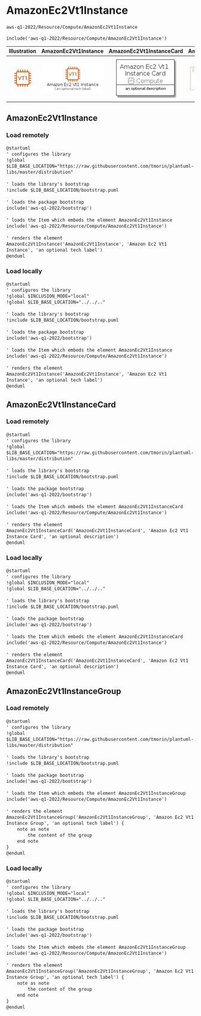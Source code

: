 # AmazonEc2Vt1Instance


```text
aws-q1-2022/Resource/Compute/AmazonEc2Vt1Instance
```

```text
include('aws-q1-2022/Resource/Compute/AmazonEc2Vt1Instance')
```



| Illustration | AmazonEc2Vt1Instance | AmazonEc2Vt1InstanceCard | AmazonEc2Vt1InstanceGroup |
| :---: | :---: | :---: | :---: |
| ![illustration for Illustration](../../../aws-q1-2022/Resource/Compute/AmazonEc2Vt1Instance.png) | ![illustration for AmazonEc2Vt1Instance](../../../aws-q1-2022/Resource/Compute/AmazonEc2Vt1Instance.Local.png) | ![illustration for AmazonEc2Vt1InstanceCard](../../../aws-q1-2022/Resource/Compute/AmazonEc2Vt1InstanceCard.Local.png) | ![illustration for AmazonEc2Vt1InstanceGroup](../../../aws-q1-2022/Resource/Compute/AmazonEc2Vt1InstanceGroup.Local.png) |




## AmazonEc2Vt1Instance

### Load remotely
```plantuml
@startuml
' configures the library
!global $LIB_BASE_LOCATION="https://raw.githubusercontent.com/tmorin/plantuml-libs/master/distribution"

' loads the library's bootstrap
!include $LIB_BASE_LOCATION/bootstrap.puml

' loads the package bootstrap
include('aws-q1-2022/bootstrap')

' loads the Item which embeds the element AmazonEc2Vt1Instance
include('aws-q1-2022/Resource/Compute/AmazonEc2Vt1Instance')

' renders the element
AmazonEc2Vt1Instance('AmazonEc2Vt1Instance', 'Amazon Ec2 Vt1 Instance', 'an optional tech label')
@enduml
```

### Load locally
```plantuml
@startuml
' configures the library
!global $INCLUSION_MODE="local"
!global $LIB_BASE_LOCATION="../../.."

' loads the library's bootstrap
!include $LIB_BASE_LOCATION/bootstrap.puml

' loads the package bootstrap
include('aws-q1-2022/bootstrap')

' loads the Item which embeds the element AmazonEc2Vt1Instance
include('aws-q1-2022/Resource/Compute/AmazonEc2Vt1Instance')

' renders the element
AmazonEc2Vt1Instance('AmazonEc2Vt1Instance', 'Amazon Ec2 Vt1 Instance', 'an optional tech label')
@enduml
```

## AmazonEc2Vt1InstanceCard

### Load remotely
```plantuml
@startuml
' configures the library
!global $LIB_BASE_LOCATION="https://raw.githubusercontent.com/tmorin/plantuml-libs/master/distribution"

' loads the library's bootstrap
!include $LIB_BASE_LOCATION/bootstrap.puml

' loads the package bootstrap
include('aws-q1-2022/bootstrap')

' loads the Item which embeds the element AmazonEc2Vt1InstanceCard
include('aws-q1-2022/Resource/Compute/AmazonEc2Vt1Instance')

' renders the element
AmazonEc2Vt1InstanceCard('AmazonEc2Vt1InstanceCard', 'Amazon Ec2 Vt1 Instance Card', 'an optional description')
@enduml
```

### Load locally
```plantuml
@startuml
' configures the library
!global $INCLUSION_MODE="local"
!global $LIB_BASE_LOCATION="../../.."

' loads the library's bootstrap
!include $LIB_BASE_LOCATION/bootstrap.puml

' loads the package bootstrap
include('aws-q1-2022/bootstrap')

' loads the Item which embeds the element AmazonEc2Vt1InstanceCard
include('aws-q1-2022/Resource/Compute/AmazonEc2Vt1Instance')

' renders the element
AmazonEc2Vt1InstanceCard('AmazonEc2Vt1InstanceCard', 'Amazon Ec2 Vt1 Instance Card', 'an optional description')
@enduml
```

## AmazonEc2Vt1InstanceGroup

### Load remotely
```plantuml
@startuml
' configures the library
!global $LIB_BASE_LOCATION="https://raw.githubusercontent.com/tmorin/plantuml-libs/master/distribution"

' loads the library's bootstrap
!include $LIB_BASE_LOCATION/bootstrap.puml

' loads the package bootstrap
include('aws-q1-2022/bootstrap')

' loads the Item which embeds the element AmazonEc2Vt1InstanceGroup
include('aws-q1-2022/Resource/Compute/AmazonEc2Vt1Instance')

' renders the element
AmazonEc2Vt1InstanceGroup('AmazonEc2Vt1InstanceGroup', 'Amazon Ec2 Vt1 Instance Group', 'an optional tech label') {
    note as note
        the content of the group
    end note
}
@enduml
```

### Load locally
```plantuml
@startuml
' configures the library
!global $INCLUSION_MODE="local"
!global $LIB_BASE_LOCATION="../../.."

' loads the library's bootstrap
!include $LIB_BASE_LOCATION/bootstrap.puml

' loads the package bootstrap
include('aws-q1-2022/bootstrap')

' loads the Item which embeds the element AmazonEc2Vt1InstanceGroup
include('aws-q1-2022/Resource/Compute/AmazonEc2Vt1Instance')

' renders the element
AmazonEc2Vt1InstanceGroup('AmazonEc2Vt1InstanceGroup', 'Amazon Ec2 Vt1 Instance Group', 'an optional tech label') {
    note as note
        the content of the group
    end note
}
@enduml
```

